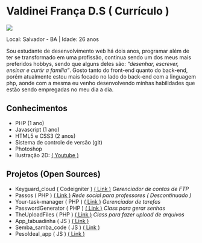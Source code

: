 # Valdinei França D.S ( Currículo )

<img src="https://avatars1.githubusercontent.com/u/3947490?v=3&s=80"/>

Local: Salvador - BA | Idade: 26 anos

<p>
Sou estudante de desenvolvimento web há dois anos, programar além de ter se transformado em uma profissão, continua sendo um dos meus mais preferidos hobbys, sendo que alguns deles são: <i>“desenhar, escrever, ensinar e curtir a família”</i>. 
Gosto tanto do front-end quanto do back-end, porém atualmente estou mais focado no lado do back-end com a linguagem php, aonde com a mesma eu venho desenvolvendo minhas habilidades que estão sendo empregadas no meu dia a dia. 
</p>

## Conhecimentos

* PHP (1 ano)
* Javascript (1 ano)
* HTML5 e CSS3 (2 anos)
* Sistema de controle de versão (git)
* Photoshop
* Ilustração 2D: <a href="https://www.youtube.com/watch?v=-f3WILDX1zk" target="_blank" title="Visualize o video no Youtube">( Youtube )</a>


## Projetos (Open Sources)

* Keyguard_cloud ( Codeigniter ) <a href="https://github.com/valdiney/Keyguard_cloud" target="_blank" title="Visualize o projeto">( Link )</a> <i>Gerenciador de contas de FTP</i>
* Passos ( PHP ) <a href="https://github.com/valdiney/passos" target="_blank" title="Visualize o projeto">( Link )</a> <i>Rede social para professores ( Descontinuado )</i>
* Your-task-manager ( PHP ) <a href="https://github.com/valdiney/Your-task-manager" target="_blank" title="Visualize o projeto">( Link )</a> <i>Gerenciador de tarefas</i>
*  PasswordGenerator ( PHP ) <a href="https://github.com/valdiney/PasswordGenerator" target="_blank" title="Visualize o projeto">( Link )</a> <i>Class para gerar senhas</i>
* TheUploadFiles ( PHP ) <a href="https://github.com/valdiney/TheUploadFiles" target="_blank" title="Visualize o projeto">( Link )</a> <i>Class para fazer upload de arquivos</i>
* App_tabuadinha ( JS ) <a href="https://github.com/valdiney/pesoIdeal_app" target="_blank" title="Visualize o projeto">( Link )</a>
* Semba_samba_code ( JS ) <a href="https://github.com/valdiney/semba_samba_code" target="_blank" title="Visualize o projeto">( Link )</a>
* PesoIdeal_app ( JS ) <a href="https://github.com/valdiney/JaineCalculos" target="_blank" title="Visualize o projeto">( Link )</a>

